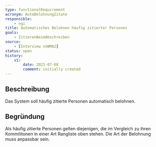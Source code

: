 ```yaml
---
type: functionalRequirement
acronym: AutoBelohnungZitate
responsible: 
    - ngi
title: Automatisches Belohnen häufig zitierter Personen
goals: 
    - ZitierenBeimAbschreiben
source:
    - [Interview nnWMA2]
status: open
history:
    v1:
        date: 2021-07-08
        comment: initially created
---
```


## Beschreibung
Das System soll häufig zitierte Personen automatisch belohnen.

## Begründung
Als häufig zitierte Personen gelten diejenigen, die im Vergleich zu ihren Kommilitonen in einer Art Rangliste oben stehen. Die Art der Belohnung muss anpassbar sein.


